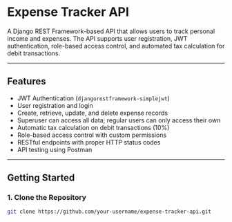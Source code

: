 # Expense Tracker API

A Django REST Framework-based API that allows users to track personal income and expenses. The API supports user registration, JWT authentication, role-based access control, and automated tax calculation for debit transactions.

---

## Features

-  JWT Authentication (`djangorestframework-simplejwt`)
-  User registration and login
-  Create, retrieve, update, and delete expense records
-  Superuser can access all data; regular users can only access their own
-  Automatic tax calculation on debit transactions (10%)
-  Role-based access control with custom permissions
-  RESTful endpoints with proper HTTP status codes
-  API testing using Postman

---

## Getting Started

### 1. Clone the Repository

```bash
git clone https://github.com/your-username/expense-tracker-api.git

